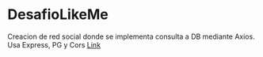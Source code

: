 # DesafioLikeMe
Creacion de red social donde se implementa consulta a DB mediante Axios. Usa Express, PG y Cors
<a href="https://likeme-50ph.onrender.com">Link</a>